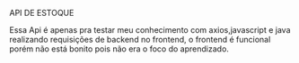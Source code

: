 API DE ESTOQUE

Essa Api é apenas pra testar meu conhecimento com axios,javascript e java realizando requisições de backend no frontend,
o frontend é funcional porém não está bonito pois não era o foco do aprendizado.
